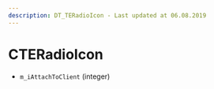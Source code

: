 ```yaml
---
description: DT_TERadioIcon - Last updated at 06.08.2019
---
```


# CTERadioIcon


* `m_iAttachToClient` (integer)